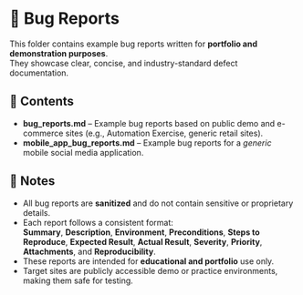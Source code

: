 # 🐛 Bug Reports

This folder contains example bug reports written for **portfolio and demonstration purposes**.  
They showcase clear, concise, and industry-standard defect documentation.

## 📂 Contents
- **bug_reports.md** – Example bug reports based on public demo and e-commerce sites (e.g., Automation Exercise, generic retail sites).  
- **mobile_app_bug_reports.md** – Example bug reports for a *generic* mobile social media application.

## 📌 Notes
- All bug reports are **sanitized** and do not contain sensitive or proprietary details.  
- Each report follows a consistent format:  
  **Summary**, **Description**, **Environment**, **Preconditions**, **Steps to Reproduce**, **Expected Result**, **Actual Result**, **Severity**, **Priority**, **Attachments**, and **Reproducibility**.  
- These reports are intended for **educational and portfolio** use only.  
- Target sites are publicly accessible demo or practice environments, making them safe for testing.
